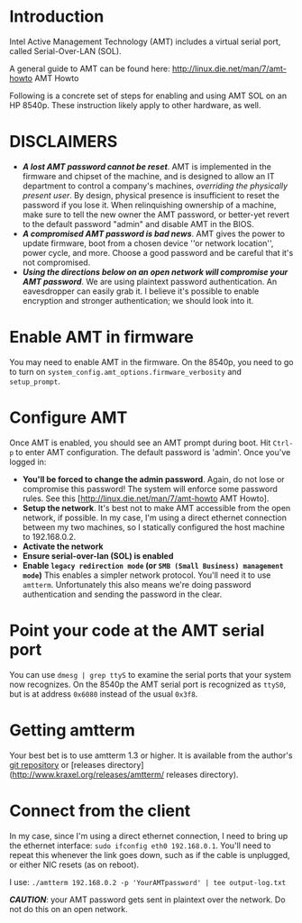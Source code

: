 # Introduction

Intel Active Management Technology (AMT) includes a virtual serial port, called Serial-Over-LAN (SOL).

A general guide to AMT can be found here: http://linux.die.net/man/7/amt-howto AMT Howto

Following is a concrete set of steps for enabling and using AMT SOL on an HP 8540p. These instruction likely apply to other hardware, as well.


# DISCLAIMERS

* ***A lost AMT password cannot be reset***. AMT is implemented in the firmware and chipset of the machine, and is designed to allow an IT department to control a company's machines, *overriding the physically present user*. By design, physical presence is insufficient to reset the password if you lose it. When relinquishing ownership of a machine, make sure to tell the new owner the AMT password, or better-yet revert to the default password "admin" and disable AMT in the BIOS.
* ***A compromised AMT password is bad news***. AMT gives the power to update firmware, boot from a chosen device ''or network location'', power cycle, and more. Choose a good password and be careful that it's not compromised.
* ***Using the directions below on an open network will compromise your AMT password***. We are using plaintext password authentication. An eavesdropper can easily grab it. I believe it's possible to enable encryption and stronger authentication; we should look into it.

# Enable AMT in firmware

You may need to enable AMT in the firmware. On the 8540p, you need to go to turn on `system_config.amt_options.firmware_verbosity` and `setup_prompt`.

# Configure AMT

Once AMT is enabled, you should see an AMT prompt during boot. Hit `Ctrl-p` to enter AMT configuration. The default password is 'admin'. Once you've logged in:

* **You'll be forced to change the admin password**. Again, do not lose or compromise this password! The system will enforce some password rules. See this [http://linux.die.net/man/7/amt-howto AMT Howto].
* **Setup the network**. It's best not to make AMT accessible from the open network, if possible. In my case, I'm using a direct ethernet connection between my two machines, so I statically configured the host machine to 192.168.0.2.
* **Activate the network**
* **Ensure serial-over-lan (SOL) is enabled**
* **Enable `legacy redirection mode` (or `SMB (Small Business) management mode`)** This enables a simpler network protocol. You'll need it to use `amtterm`. Unfortunately this also means we're doing password authentication and sending the password in the clear.

# Point your code at the AMT serial port

You can use `dmesg | grep ttyS` to examine the serial ports that your system now recognizes. On the 8540p the AMT serial port is recognized as `ttyS0`, but is at address `0x6080` instead of the usual `0x3f8`.

# Getting amtterm

Your best bet is to use amtterm 1.3 or higher. It is available from the author's [git repository](http://www.kraxel.org/cgit/amtterm/) or [releases directory](http://www.kraxel.org/releases/amtterm/ releases directory).

# Connect from the client

In my case, since I'm using a direct ethernet connection, I need to bring up the ethernet interface: `sudo ifconfig eth0 192.168.0.1`. You'll need to repeat this whenever the link goes down, such as if the cable is unplugged, or either NIC resets (as on reboot).

I use: `./amtterm 192.168.0.2 -p 'YourAMTpassword' | tee output-log.txt`

***CAUTION***: your AMT password gets sent in plaintext over the network. Do not do this on an open network.
